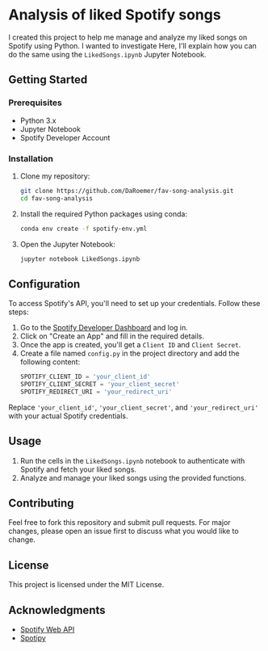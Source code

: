 # Analysis of liked Spotify songs
I created this project to help me manage and analyze my liked songs on Spotify using Python. I wanted to investigate  Here, I'll explain how you can do the same using the `LikedSongs.ipynb` Jupyter Notebook.

## Getting Started

### Prerequisites

- Python 3.x
- Jupyter Notebook
- Spotify Developer Account

### Installation

1. Clone my repository:
    ```sh
    git clone https://github.com/DaRoemer/fav-song-analysis.git
    cd fav-song-analysis
    ```

2. Install the required Python packages using conda:
    ```sh
    conda env create -f spotify-env.yml
    ```

3. Open the Jupyter Notebook:
    ```sh
    jupyter notebook LikedSongs.ipynb
    ```

## Configuration

To access Spotify's API, you'll need to set up your credentials. Follow these steps:

1. Go to the [Spotify Developer Dashboard](https://developer.spotify.com/dashboard/applications) and log in.
2. Click on "Create an App" and fill in the required details.
3. Once the app is created, you'll get a `Client ID` and `Client Secret`.
4. Create a file named `config.py` in the project directory and add the following content:
    ```python
    SPOTIFY_CLIENT_ID = 'your_client_id'
    SPOTIFY_CLIENT_SECRET = 'your_client_secret'
    SPOTIFY_REDIRECT_URI = 'your_redirect_uri'
    ```

Replace `'your_client_id'`, `'your_client_secret'`, and `'your_redirect_uri'` with your actual Spotify credentials.

## Usage

1. Run the cells in the `LikedSongs.ipynb` notebook to authenticate with Spotify and fetch your liked songs.
2. Analyze and manage your liked songs using the provided functions.

## Contributing

Feel free to fork this repository and submit pull requests. For major changes, please open an issue first to discuss what you would like to change.

## License

This project is licensed under the MIT License.

## Acknowledgments

- [Spotify Web API](https://developer.spotify.com/documentation/web-api/)
- [Spotipy](https://spotipy.readthedocs.io/)
